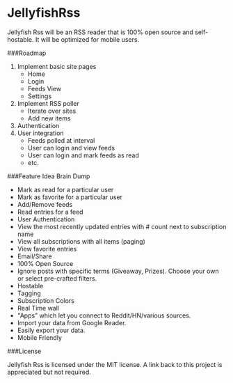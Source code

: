 JellyfishRss
============

Jellyfish Rss will be an RSS reader that is 100% open source and self-hostable. It will be optimized for mobile users.

###Roadmap
1. Implement basic site pages
	- Home
	- Login
	- Feeds View
	- Settings
2. Implement RSS poller
	- Iterate over sites
	- Add new items
3. Authentication
4. User integration
	- Feeds polled at interval
	- User can login and view feeds
	- User can login and mark feeds as read
	- etc.

###Feature Idea Brain Dump

+ Mark as read for a particular user
+ Mark as favorite for a particular user
+ Add/Remove feeds
+ Read entries for a feed
+ User Authentication
+ View the most recently updated entries with # count next to subscription name
+ View all subscriptions with all items (paging)
+ View favorite entries
+ Email/Share
+ 100% Open Source
+ Ignore posts with specific terms (Giveaway, Prizes). Choose your own or select pre-crafted filters.
+ Hostable 
+ Tagging
+ Subscription Colors
+ Real Time wall
+ "Apps" which let you connect to Reddit/HN/various sources. 
+ Import your data from Google Reader.
+ Easily export your data.
+ Mobile Friendly 

###License

Jellyfish Rss is licensed under the MIT license. A link back to this project is appreciated but not required.